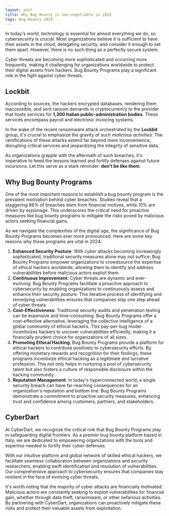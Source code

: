 ```yaml
---
layout: post
title: Why Bug Bounty is non-negotiable in 2024
tags: Bug-Bounty 2024
---
```


<p>
In today's world, technology is essential for almost everything we do, so cybersecurity is crucial. Most organizations believe it is sufficient to have their assets in the cloud, delegating security, and consider it enough to set them apart. However, there is no such thing as a perfectly secure system.
</p>

<p>Cyber threats are becoming more sophisticated and occurring more frequently, making it challenging for organizations worldwide to protect their digital assets from hackers. Bug Bounty Programs play a significant role in the fight against cyber threats.</p>

## Lockbit

<p>
According to sources, the hackers encrypted databases, rendering them inaccessible, and sent ransom demands in cryptocurrency to the provider that hosts services for <b>1,300 Italian public-administration bodies</b>. These services encompass payroll and electronic invoicing systems.
</p>

<p>
In the wake of the recent ransomware attack orchestrated by the <b>Lockbit</b> group, it's crucial to emphasize the gravity of such <i>malicious activities</i>. The ramifications of these attacks extend far beyond mere inconvenience, disrupting critical services and jeopardizing the integrity of sensitive data. 
</p>

<p>
As organizations grapple with the aftermath of such breaches, it's imperative to heed the lessons learned and fortify defenses against future incursions. Let this serve as a stark reminder: <b>don't be like them</b>.
</p>

## Why Bug Bounty Programs

One of the most important reasons to establish a bug bounty program is the prevalent motivation behind cyber breaches. Studies reveal that a staggering 86% of breaches stem from financial motives, while 10% are driven by espionage. This underscores the critical need for proactive measures like bug bounty programs to mitigate the risks posed by malicious actors seeking financial gains.

As we navigate the complexities of the digital age, the significance of Bug Bounty Programs becomes ever more pronounced. Here are some key reasons why these programs are vital in 2024:

1. **Enhanced Security Posture**: With cyber attacks becoming increasingly sophisticated, traditional security measures alone may not suffice. Bug Bounty Programs empower organizations to crowdsource the expertise of ethical hackers worldwide, allowing them to identify and address vulnerabilities before malicious actors exploit them.
2. **Continuous Improvement**: Cyber threats are dynamic and ever-evolving. Bug Bounty Programs facilitate a proactive approach to cybersecurity by enabling organizations to continuously assess and enhance their security posture. This iterative process of identifying and remedying vulnerabilities ensures that companies stay one step ahead of cyber threats.
3. **Cost-Effectiveness**: Traditional security audits and penetration testing can be expensive and time-consuming. Bug Bounty Programs offer a cost-effective alternative, leveraging the collective intelligence of a global community of ethical hackers. This pay-per-bug model incentivizes hackers to uncover vulnerabilities efficiently, making it a financially prudent choice for organizations of all sizes.
4. **Promoting Ethical Hacking**: Bug Bounty Programs provide a platform for ethical hackers to contribute positively to cybersecurity efforts. By offering monetary rewards and recognition for their findings, these programs incentivize ethical hacking as a legitimate and lucrative profession. This not only helps in nurturing a pool of cybersecurity talent but also fosters a culture of responsible disclosure within the hacking community.
5. **Reputation Management**: In today's hyperconnected world, a single security breach can have far-reaching consequences for an organization's reputation and bottom line. Bug Bounty Programs demonstrate a commitment to proactive security measures, enhancing trust and confidence among customers, partners, and stakeholders.

## CyberDart

At CyberDart, we recognize the critical role that Bug Bounty Programs play in safeguarding digital frontiers. As a premier bug bounty platform based in Italy, we are dedicated to empowering organizations with the tools and expertise needed to fortify their cyber defenses.

With our intuitive platform and global network of skilled ethical hackers, we facilitate seamless collaboration between organizations and security researchers, enabling swift identification and resolution of vulnerabilities. Our comprehensive approach to cybersecurity ensures that companies stay resilient in the face of evolving cyber threats.

It's worth noting that the majority of cyber attacks are financially motivated. Malicious actors are constantly seeking to exploit vulnerabilities for financial gain, whether through data theft, ransomware, or other nefarious activities. By partnering with CyberDart, organizations can proactively mitigate these risks and protect their valuable assets from exploitation.

